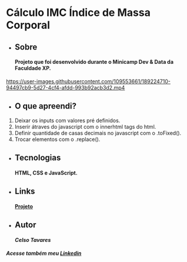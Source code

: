 # Cálculo IMC Índice de Massa Corporal
* ## Sobre
    #### Projeto que foi desenvolvido durante o Minicamp Dev & Data da Faculdade XP.

https://user-images.githubusercontent.com/109553661/189224710-94497cb9-5d27-4cf4-afdd-993b92acb3d2.mp4

* ## O que apreendi?
1.  Deixar os inputs com valores pré definidos.
2.  Inserir átraves do javascript com o innerhtml tags do html.
3.  Definir quantidade de casas decimais no javascript com o .toFixed().
4.  Trocar elementos com o .replace().

* ## Tecnologias
    #### HTML, CSS e JavaScript.
* ## Links
    #### [Projeto](https://celsotavares.github.io/IMC/)
* ## Autor
    #### *Celso Tavares*
   
#####                                           Acesse também meu [Linkedin](https://www.linkedin.com/in/celsotavaresjunior/)
